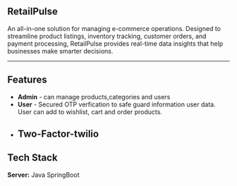 RetailPulse
------------------------------------------------

An all-in-one solution for managing e-commerce operations. Designed to streamline product listings, inventory tracking, customer orders, and payment processing, RetailPulse provides real-time data insights that help businesses make smarter decisions.

---
## Features

- **Admin** -   can manage products,categories and users
- **User**  -   Secured OTP verfication to safe guard information    user data. User can add to wishlist, cart and order products.  
- **Two-Factor**-twilio
  ----------------------------
 


## Tech Stack

**Server:** Java SpringBoot

